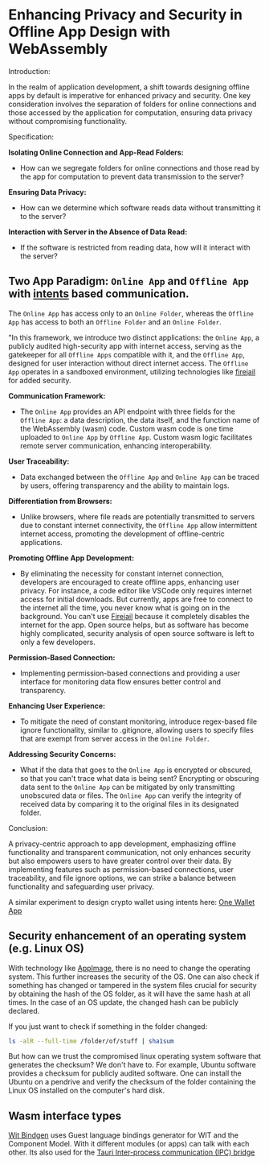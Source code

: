 # Enhancing Privacy and Security in Offline App Design with WebAssembly

Introduction:

In the realm of application development, a shift towards designing offline apps by default is imperative for enhanced privacy and security. One key consideration involves the separation of folders for online connections and those accessed by the application for computation, ensuring data privacy without compromising functionality.

Specification:

**Isolating Online Connection and App-Read Folders:**

- How can we segregate folders for online connections and those read by the app for computation to prevent data transmission to the server?

**Ensuring Data Privacy:**

- How can we determine which software reads data without transmitting it to the server?

**Interaction with Server in the Absence of Data Read:**

- If the software is restricted from reading data, how will it interact with the server?

## Two App Paradigm: `Online App` and `Offline App` with [intents](../rust/one_wallet_app.md) based communication.

The `Online App` has access only to an `Online Folder`, whereas the `Offline App` has access to both an `Offline Folder` and an `Online Folder`.

"In this framework, we introduce two distinct applications: the `Online App`, a publicly audited high-security app with internet access, serving as the gatekeeper for all `Offline Apps` compatible with it, and the `Offline App`, designed for user interaction without direct internet access. The `Offline App` operates in a sandboxed environment, utilizing technologies like [firejail](./firejail.md) for added security.

**Communication Framework:**

- The `Online App` provides an API endpoint with three fields for the `Offline App`: a data description, the data itself, and the function name of the WebAssembly (wasm) code. Custom wasm code is one time uploaded to `Online App` by `Offline App`. Custom wasm logic facilitates remote server communication, enhancing interoperability.

**User Traceability:**

- Data exchanged between the `Offline App` and `Online App` can be traced by users, offering transparency and the ability to maintain logs.

**Differentiation from Browsers:**

- Unlike browsers, where file reads are potentially transmitted to servers due to constant internet connectivity, the `Offline App` allow intermittent internet access, promoting the development of offline-centric applications.

**Promoting Offline App Development:**

- By eliminating the necessity for constant internet connection, developers are encouraged to create offline apps, enhancing user privacy. For instance, a code editor like VSCode only requires internet access for initial downloads. But currently, apps are free to connect to the internet all the time, you never know what is going on in the background. You can't use [Firejail](./firejail.md) because it completely disables the internet for the app. Open source helps, but as software has become highly complicated, security analysis of open source software is left to only a few developers.

**Permission-Based Connection:**

- Implementing permission-based connections and providing a user interface for monitoring data flow ensures better control and transparency.

**Enhancing User Experience:**

- To mitigate the need of constant monitoring, introduce regex-based file ignore functionality, similar to .gitignore, allowing users to specify files that are exempt from server access in the `Online Folder`.

**Addressing Security Concerns:**

- What if the data that goes to the `Online App` is encrypted or obscured, so that you can't trace what data is being sent? Encrypting or obscuring data sent to the `Online App` can be mitigated by only transmitting unobscured data or files. The `Online App` can verify the integrity of received data by comparing it to the original files in its designated folder.



Conclusion:

A privacy-centric approach to app development, emphasizing offline functionality and transparent communication, not only enhances security but also empowers users to have greater control over their data. By implementing features such as permission-based connections, user traceability, and file ignore options, we can strike a balance between functionality and safeguarding user privacy.

A similar experiment to design crypto wallet using intents here: [One Wallet App](../rust/one_wallet_app.md)

## Security enhancement of an operating system (e.g. Linux OS)

With technology like [AppImage](./appimage.md), there is no need to change the operating system. This further increases the security of the OS. One can also check if something has changed or tampered in the system files crucial for security by obtaining the hash of the OS folder, as it will have the same hash at all times. In the case of an OS update, the changed hash can be publicly declared.

If you just want to check if something in the folder changed:

```bash
ls -alR --full-time /folder/of/stuff | sha1sum
```

But how can we trust the compromised linux operating system software that generates the checksum? We don't have to. For example, Ubuntu software provides a checksum for publicly audited software. One can install the Ubuntu on a pendrive and verify the checksum of the folder containing the Linux OS installed on the computer's hard disk.


## Wasm interface types

[Wit Bindgen](https://github.com/bytecodealliance/wit-bindgen) uses Guest language bindings generator for WIT and the Component Model. With it different modules (or apps) can talk with each other. Its also used for the [Tauri Inter-process communication (IPC) bridge](https://github.com/tauri-apps/tauri-bindgen)
